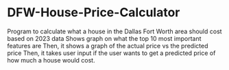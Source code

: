 # DFW-House-Price-Calculator
Program to calculate what a house in the Dallas Fort Worth area should cost based on 2023 data
Shows graph on what the top 10 most important features are
Then, it shows a graph of the actual price vs the predicted price
Then, it takes user input if the user wants to get a predicted price of how much a house would cost.

